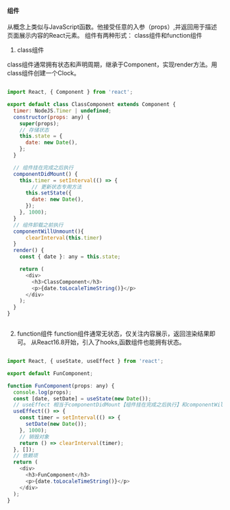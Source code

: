 #### 组件

从概念上类似与JavaScript函数。他接受任意的入参（props）,并返回用于描述页面展示内容的React元素。
组件有两种形式： class组件和function组件

1. class组件

class组件通常拥有状态和声明周期，继承于Component，实现render方法。用class组件创建一个Clock。

```js

import React, { Component } from 'react';

export default class ClassComponent extends Component {
  timer: NodeJS.Timer | undefined;
  constructor(props: any) {
    super(props);
    // 存储状态
    this.state = {
      date: new Date(),
    };
  }

  // 组件挂在完成之后执行
  componentDidMount() {
    this.timer = setInterval(() => {
        // 更新状态专用方法
      this.setState({
        date: new Date(),
      });
    }, 1000);
  }
  // 组件卸载之前执行
  componentWillUnmount(){
      clearInterval(this.timer)
  }
  render() {
    const { date }: any = this.state;

    return (
      <div>
        <h3>ClassComponent</h3>
        <p>{date.toLocaleTimeString()}</p>
      </div>
    );
  }
}



```




2. function组件
  function组件通常无状态，仅关注内容展示，返回渲染结果即可。
从React16.8开始，引入了hooks,函数组件也能拥有状态。

```js

import React, { useState, useEffect } from 'react';

export default FunComponent;

function FunComponent(props: any) {
  console.log(props);
  const [date, setDate] = useState(new Date());
  // useEffect 相当于componentDidMount【组件挂在完成之后执行】和componentWillUnmount【组件卸载之前执行】集合
  useEffect(() => {
    const timer = setInterval(() => {
      setDate(new Date());
    }, 1000);
    // 销毁对象
    return () => clearInterval(timer);
  }, []);
  // 依赖项
  return (
    <div>
      <h3>FunComponent</h3>
      <p>{date.toLocaleTimeString()}</p>
    </div>
  );
}


```